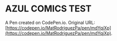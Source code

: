# AZUL COMICS TEST

A Pen created on CodePen.io. Original URL: [https://codepen.io/MatRodriguezPa/pen/mdYqjXp](https://codepen.io/MatRodriguezPa/pen/mdYqjXp).

